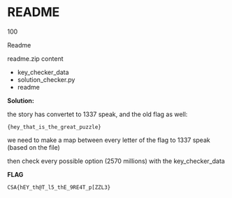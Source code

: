 # README

100

Readme

readme.zip content
- key_checker_data
- solution_checker.py
- readme

**Solution:**

the story has convertet to 1337 speak, and the old flag as well:

`{hey_that_is_the_great_puzzle}`

we need to make a map between every letter of the flag to 1337 speak (based on the file)

then check every possible option (2570 millions) with the key_checker_data

**FLAG**

`CSA{hEY_th@T_l5_thE_9RE4T_p[ZZL3}`